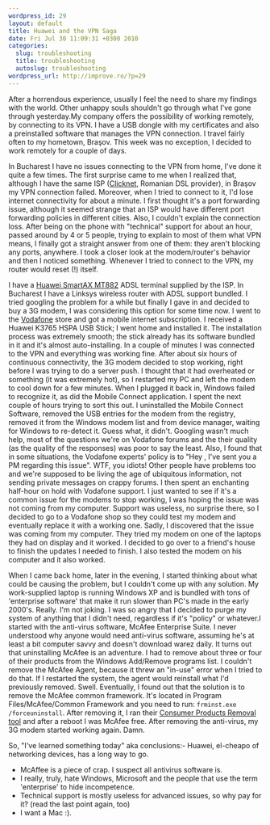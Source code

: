 ```yaml
--- 
wordpress_id: 29
layout: default
title: Huawei and the VPN Saga
date: Fri Jul 30 11:09:31 +0300 2010
categories: 
  slug: troubleshooting
  title: troubleshooting
  autoslug: troubleshooting
wordpress_url: http://improve.ro/?p=29
---
```

After a horrendous experience, usually I feel the need to share my findings with the world. Other unhappy souls shouldn't go through what I've gone through yesterday.My company offers the possibility of working remotely, by connecting to its VPN. I have a USB dongle with my certificates and also a preinstalled software that manages the VPN connection. I travel fairly often to my hometown, Braşov. This week was no exception, I decided to work remotely for a couple of days. 

In Bucharest I have no issues connecting to the VPN from home, I've done it quite a few times. The first surprise came to me when I realized that, although I have the same ISP ([Clicknet](http://www.romtelecom.ro/personal/internet/), Romanian DSL provider), in Braşov my VPN connection failed. Moreover, when I tried to connect to it, I'd lose internet connectivity for about a minute.  I first thought it's a port forwarding issue, although it seemed strange that an ISP would have different port forwarding policies in different cities. Also, I couldn't explain the connection loss. After being on the phone with "technical" support for about an hour, passed around by 4 or 5 people, trying to explain to most of them what VPN means, I finally got a straight answer from one of them: they aren't blocking any ports, anywhere. I took a closer look at the modem/router's behavior and then I noticed something. Whenever I tried to connect to the VPN, my router would reset (!) itself. 

I have a [Huawei SmartAX MT882](http://www.huawei.com/products/terminal/products/view.do?id=121) ADSL terminal supplied by the ISP. In Bucharest I have a Linksys wireless router with ADSL support bundled. I tried googling the problem for a while but finally I gave in and decided to buy a 3G modem, I was considering this option for some time now. I went to the [Vodafone](http://www.vodafone.ro/) store and got a mobile internet subscription. I received a Huawei K3765 HSPA USB Stick; I went home and installed it. The installation process was extremely smooth; the stick already has its software bundled in it and it's almost auto-installing. In a couple of minutes I was connected to the VPN and everything was working fine. After about six hours of continuous connectivity, the 3G modem decided to stop working, right before I was trying to do a server push. I thought that it had overheated or something (it was extremely hot), so I restarted my PC and left the modem to cool down for a few minutes. When I plugged it back in, Windows failed to recognize it, as did the Mobile Connect application. I spent the next couple of hours trying to sort this out. I uninstalled the Mobile Connect Software, removed the USB entries for the modem from the registry, removed it from the Windows modem list and from device manager, waiting for Windows to re-detect it. Guess what, it didn't. Googling wasn't much help, most of the questions we're on Vodafone forums and the their quality (as the quality of the responses) was poor to say the least. Also, I found that in some situations, the Vodafone experts' policy is to "Hey , I've sent you a PM regarding this issue". WTF, you idiots! Other people have problems too and we're supposed to be living the age of ubiquitous information, not sending private messages on crappy forums. I then spent an enchanting half-hour on hold with Vodafone support. I just wanted to see if it's a common issue for the modems to stop working, I was hoping the issue was not coming from my computer. Support was useless, no surprise there, so I decided to go to a Vodafone shop so they could test my modem and eventually replace it with a working one. Sadly, I discovered that the issue was coming from my computer. They tried my modem on one of the laptops they had on display and it worked. I decided to go over to a friend's house to finish the updates I needed to finish. I also tested the modem on his computer and it also worked. 

When I came back home, later in the evening, I started thinking about what could be causing the problem, but I couldn't come up with any solution. My work-supplied laptop is running Windows XP and is bundled with tons of 'enterprise software' that make it run slower than PC's made in the early 2000's. Really. I'm not joking. I was so angry that I decided to purge my system of anything that I didn't need, regardless if it's "policy" or whatever.I started with the anti-virus software, McAfee Enterprise Suite. I never understood why anyone would need anti-virus software, assuming he's at least a bit computer savvy and doesn't download warez daily. It turns out that uninstalling McAfee is an adventure. I had to remove about three or four of their products from the Windows Add/Remove programs list. I couldn't remove the McAfee Agent, because it threw an "in-use" error when I tried to do that. If I restarted the system, the agent would reinstall what I'd previously removed. Swell. Eventually, I found out that the solution is to remove the McAfee common framework. It's located in Program Files/McAfee/Common Framework and you need to run: ``frminst.exe /forceuninstall``. After removing it, I ran their [Consumer Products Removal tool](http://service.mcafee.com/FAQDocument.aspx?id=TS100507) and after a reboot I was McAfee free. After removing the anti-virus, my 3G modem started working again. Damn.

So, "I've learned something today" aka conclusions:- Huawei, el-cheapo of networking devices, has a long way to go.
- McAffee is a piece of crap. I suspect all antivirus software is.
- I really, truly, hate Windows, Microsoft and the people that use the term 'enterprise' to hide incompetence.
- Technical support is mostly useless for advanced issues, so why pay for it? (read the last point again, too)
- I want a Mac :).
